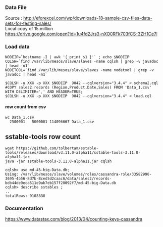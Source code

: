 ### Data File 
Source : 
http://eforexcel.com/wp/downloads-18-sample-csv-files-data-sets-for-testing-sales/    
Local copy of 15 million  
https://drive.google.com/open?id=1u4fd2Jrs3-nXO0RFk703fCS-3ZH1Ce7l

### Load data
```
NODEIP=`hostname -I | awk '{ print $1 }'` ; echo $NODEIP
CQLSH=`find /var/lib/mesos/slave/slaves -name cqlsh | grep -v javadoc | head -n1`
NODETOOL=`find /var/lib/mesos/slave/slaves -name nodetool | grep -v javadoc | head -n1`

$CQLSH -u XXX -p XXX $NODEIP  9042 --cqlversion="3.4.4" < schema2.cql
#COPY sales2.records (Region,Product,Date,Sales) FROM 'Data_1.csv' WITH DELIMITER=',' AND HEADER=TRUE;
$CQLSH -u XXX -p XXX $NODEIP  9042 --cqlversion="3.4.4" < load.cql
```
#### row count from csv
```
wc Data_1.csv 
  2500001   5000001 114096667 Data_1.csv
```
## sstable-tools row count
```
wget https://github.com/tolbertam/sstable-tools/releases/download/v3.11.0-alpha11/sstable-tools-3.11.0-alpha11.jar
java -jar sstable-tools-3.11.0-alpha11.jar cqlsh

cqlsh> use md-45-big-Data.db;
Using: /var/lib/mesos/slave/volumes/roles/cassandra-role/33582990-3695-4b56-8d7b-8ced5d2caac6/data/sales2/records-bdb44de0eca511e9ab7eb157f20092f7/md-45-big-Data.db
cqlsh> describe sstables ;
..
totalRows: 9108338
```
### Documentation
https://www.datastax.com/blog/2013/04/counting-keys-cassandra  
